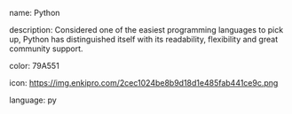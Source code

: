 name: Python

description: Considered one of the easiest programming languages to pick up, Python has distinguished itself with its readability, flexibility and great community support.

color: 79A551

icon: https://img.enkipro.com/2cec1024be8b9d18d1e485fab441ce9c.png

language: py
